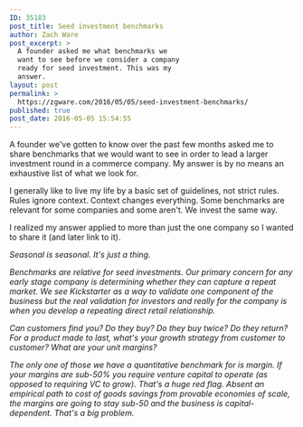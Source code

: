 ```yaml
---
ID: 35183
post_title: Seed investment benchmarks
author: Zach Ware
post_excerpt: >
  A founder asked me what benchmarks we
  want to see before we consider a company
  ready for seed investment. This was my
  answer.
layout: post
permalink: >
  https://zgware.com/2016/05/05/seed-investment-benchmarks/
published: true
post_date: 2016-05-05 15:54:55
---
```

A founder we've gotten to know over the past few months asked me to share benchmarks that we would want to see in order to lead a larger investment round in a commerce company. My answer is by no means an exhaustive list of what we look for.

I generally like to live my life by a basic set of guidelines, not strict rules. Rules ignore context. Context changes everything. Some benchmarks are relevant for some companies and some aren't. We invest the same way.

I realized my answer applied to more than just the one company so I wanted to share it (and later link to it).

<i>Seasonal is seasonal. It's just a thing. </i>

<i>Benchmarks are relative for seed investments. Our primary concern for any early stage company is determining whether they can capture a repeat market. We see Kickstarter as a way to validate one component of the business but the real validation for investors and really for the company is when you develop a repeating direct retail relationship.</i>

<i>Can customers find you? Do they buy? Do they buy twice? Do they return? For a product made to last, what's your growth strategy from customer to customer? What are your unit margins?</i>

<i>The only one of those we have a quantitative benchmark for is margin. If your margins are sub-50% you require venture capital to operate (as opposed to requiring VC to grow). That's a huge red flag. Absent an empirical path to cost of goods savings from provable economies of scale, the margins are going to stay sub-50 and the business is capital-dependent. That's a big problem.</i>